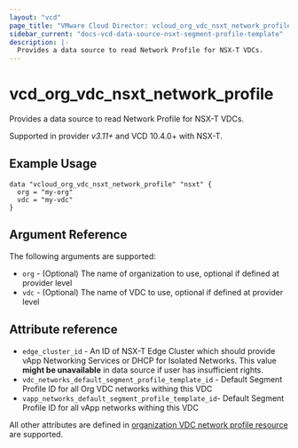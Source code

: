 ```yaml
---
layout: "vcd"
page_title: "VMware Cloud Director: vcloud_org_vdc_nsxt_network_profile"
sidebar_current: "docs-vcd-data-source-nsxt-segment-profile-template"
description: |-
  Provides a data source to read Network Profile for NSX-T VDCs.
---
```


# vcd\_org\_vdc\_nsxt\_network\_profile

Provides a data source to read Network Profile for NSX-T VDCs.

Supported in provider *v3.11+* and VCD 10.4.0+ with NSX-T.

## Example Usage

```hcl
data "vcloud_org_vdc_nsxt_network_profile" "nsxt" {
  org = "my-org"
  vdc = "my-vdc"
}
```

## Argument Reference

The following arguments are supported:

* `org` - (Optional) The name of organization to use, optional if defined at provider level
* `vdc` - (Optional) The name of VDC to use, optional if defined at provider level

## Attribute reference

* `edge_cluster_id` - An ID of NSX-T Edge Cluster which should provide vApp
  Networking Services or DHCP for Isolated Networks. This value **might be unavailable** in data
  source if user has insufficient rights.
* `vdc_networks_default_segment_profile_template_id` - Default Segment Profile ID for all Org VDC
  networks withing this VDC
* `vapp_networks_default_segment_profile_template_id`- Default Segment Profile ID for all vApp
  networks withing this VDC

All other attributes are defined in [organization VDC network profile
resource](/providers/vmware/vcd/latest/docs/resources/org_vdc_nsxt_network_profile.html#attribute-reference)
are supported.

